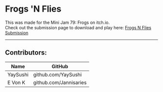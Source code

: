 # Frogs 'N Flies

This was made for the Mini Jam 79: Frogs on itch.io. \
Check out the submission page to download and play here: [Frogs N Flies Submission](https://itch.io/jam/mini-jam-79-frogs/rate/1025825) 

***
## Contributors: 
| Name | GitHub |
|------|--------|
| YaySushi | github.com/YaySushi |
| E Von K | github.com/Jannisaries |
